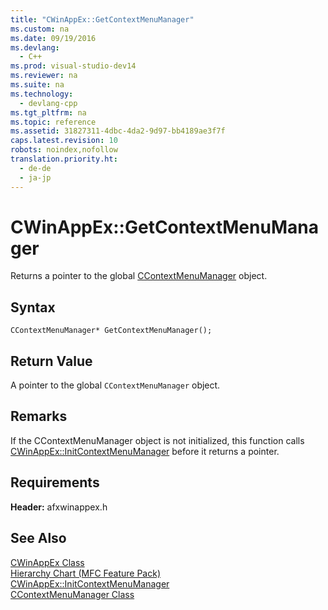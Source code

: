 ```yaml
---
title: "CWinAppEx::GetContextMenuManager"
ms.custom: na
ms.date: 09/19/2016
ms.devlang: 
  - C++
ms.prod: visual-studio-dev14
ms.reviewer: na
ms.suite: na
ms.technology: 
  - devlang-cpp
ms.tgt_pltfrm: na
ms.topic: reference
ms.assetid: 31827311-4dbc-4da2-9d97-bb4189ae3f7f
caps.latest.revision: 10
robots: noindex,nofollow
translation.priority.ht: 
  - de-de
  - ja-jp
---
```

# CWinAppEx::GetContextMenuManager
Returns a pointer to the global [CContextMenuManager](../vs140/CContextMenuManager-Class.md) object.  
  
## Syntax  
  
```  
CContextMenuManager* GetContextMenuManager();  
```  
  
## Return Value  
 A pointer to the global `CContextMenuManager` object.  
  
## Remarks  
 If the CContextMenuManager object is not initialized, this function calls [CWinAppEx::InitContextMenuManager](../vs140/CWinAppEx--InitContextMenuManager.md) before it returns a pointer.  
  
## Requirements  
 **Header:** afxwinappex.h  
  
## See Also  
 [CWinAppEx Class](../vs140/CWinAppEx-Class.md)   
 [Hierarchy Chart (MFC Feature Pack)](../vs140/Hierarchy-Chart.md)   
 [CWinAppEx::InitContextMenuManager](../vs140/CWinAppEx--InitContextMenuManager.md)   
 [CContextMenuManager Class](../vs140/CContextMenuManager-Class.md)